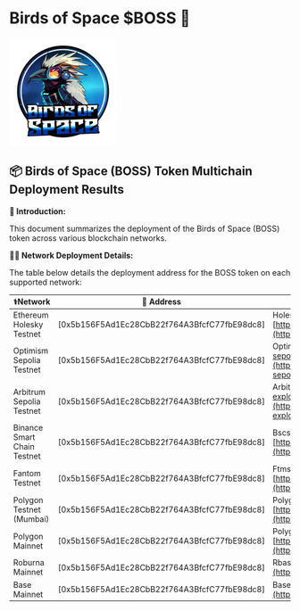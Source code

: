 # Birds of Space $BOSS 🚀
![BOSS](./assets/logo-192x192.png)



## 📦 Birds of Space (BOSS) Token Multichain Deployment Results 

**🤠 Introduction:**

This document summarizes the deployment of the Birds of Space (BOSS) token across various blockchain networks. 

**🤝🏻 Network Deployment Details:**

The table below details the deployment address for the BOSS token on each supported network:

| ⚕️Network | 📝 Address | 🔭Block Explorer Link |
|---|---|---|
| Ethereum Holesky Testnet | [0x5b156F5Ad1Ec28CbB22f764A3BfcfC77fbE98dc8] | Holesky Etherscan: [https://holesky.etherscan.io/address/0x5b156F5Ad1Ec28CbB22f764A3BfcfC77fbE98dc8](https://holesky.etherscan.io/address/0x5b156F5Ad1Ec28CbB22f764A3BfcfC77fbE98dc8) |
| Optimism Sepolia Testnet | [0x5b156F5Ad1Ec28CbB22f764A3BfcfC77fbE98dc8] | Optimism Sepolia Blockscout: [https://optimism-sepolia.blockscout.com/address/0x5b156F5Ad1Ec28CbB22f764A3BfcfC77fbE98dc8](https://optimism-sepolia.blockscout.com/address/0x5b156F5Ad1Ec28CbB22f764A3BfcfC77fbE98dc8) |
| Arbitrum Sepolia Testnet | [0x5b156F5Ad1Ec28CbB22f764A3BfcfC77fbE98dc8] | Arbitrum Sepolia Explorer: [https://sepolia-explorer.arbitrum.io/address/0x5b156F5Ad1Ec28CbB22f764A3BfcfC77fbE98dc8](https://sepolia-explorer.arbitrum.io/address/0x5b156F5Ad1Ec28CbB22f764A3BfcfC77fbE98dc8) |
| Binance Smart Chain Testnet | [0x5b156F5Ad1Ec28CbB22f764A3BfcfC77fbE98dc8] | Bscscan Testnet: [https://testnet.bscscan.com/address/0x5b156F5Ad1Ec28CbB22f764A3BfcfC77fbE98dc8](https://testnet.bscscan.com/address/0x5b156F5Ad1Ec28CbB22f764A3BfcfC77fbE98dc8) |
| Fantom Testnet | [0x5b156F5Ad1Ec28CbB22f764A3BfcfC77fbE98dc8] | Ftmscan Testnet: [https://testnet.ftmscan.com/address/0x5b156F5Ad1Ec28CbB22f764A3BfcfC77fbE98dc8](https://testnet.ftmscan.com/address/0x5b156F5Ad1Ec28CbB22f764A3BfcfC77fbE98dc8) |
| Polygon Testnet (Mumbai) | [0x5b156F5Ad1Ec28CbB22f764A3BfcfC77fbE98dc8] | Polygonscan Mumbai: [https://mumbai.polygonscan.com/address/0x5b156F5Ad1Ec28CbB22f764A3BfcfC77fbE98dc8](https://mumbai.polygonscan.com/address/0x5b156F5Ad1Ec28CbB22f764A3BfcfC77fbE98dc8) |
| Polygon Mainnet | [0x5b156F5Ad1Ec28CbB22f764A3BfcfC77fbE98dc8] | Polygonscan: [https://polygonscan.com/address/0x5b156F5Ad1Ec28CbB22f764A3BfcfC77fbE98dc8](https://polygonscan.com/address/0x5b156F5Ad1Ec28CbB22f764A3BfcfC77fbE98dc8) |
| Roburna Mainnet | [0x5b156F5Ad1Ec28CbB22f764A3BfcfC77fbE98dc8] | Rbascan: [https://rbascan.com/address/0x5b156F5Ad1Ec28CbB22f764A3BfcfC77fbE98dc8](https://rbascan.com/address/0x5b156F5Ad1Ec28CbB22f764A3BfcfC77fbE98dc8) |
| Base Mainnet | [0x5b156F5Ad1Ec28CbB22f764A3BfcfC77fbE98dc8] | Basescan: [https://basescan.org/address/0x5b156F5Ad1Ec28CbB22f764A3BfcfC77fbE98dc8](https://basescan.org/address/0x5b156F5Ad1Ec28CbB22f764A3BfcfC77fbE98dc8) |

